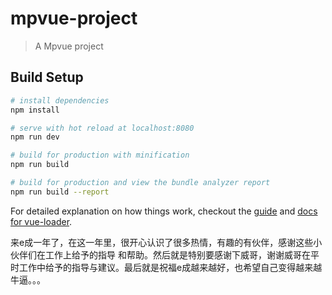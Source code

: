 # mpvue-project

> A Mpvue project

## Build Setup

``` bash
# install dependencies
npm install

# serve with hot reload at localhost:8080
npm run dev

# build for production with minification
npm run build

# build for production and view the bundle analyzer report
npm run build --report
```

For detailed explanation on how things work, checkout the [guide](http://vuejs-templates.github.io/webpack/) and [docs for vue-loader](http://vuejs.github.io/vue-loader).

来e成一年了，在这一年里，很开心认识了很多热情，有趣的有伙伴，感谢这些小伙伴们在工作上给予的指导
和帮助。然后就是特别要感谢下威哥，谢谢威哥在平时工作中给予的指导与建议。最后就是祝福e成越来越好，也希望自己变得越来越牛逼。。。
